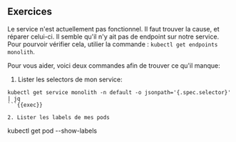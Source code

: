 ## Exercices
Le service n'est actuellement pas fonctionnel. Il faut trouver la cause, et réparer celui-ci.
Il semble qu'il n'y ait pas de endpoint sur notre service.
Pour pourvoir vérifier cela, utilier la commande : `kubectl get endpoints monolith`.  

Pour vous aider, voici deux commandes afin de trouver ce qu'il manque:
1. Lister les selectors de mon service: 
```
kubectl get service monolith -n default -o jsonpath='{.spec.selector}' | jq
```{{exec}}

2. Lister les labels de mes pods
```
kubectl get pod  --show-labels
```{{exec}}

